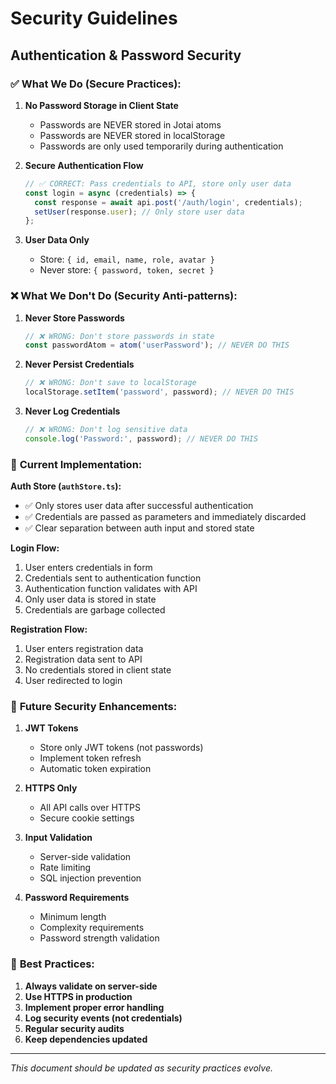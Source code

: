# Security Guidelines

## Authentication & Password Security

### ✅ **What We Do (Secure Practices):**

1. **No Password Storage in Client State**
   - Passwords are NEVER stored in Jotai atoms
   - Passwords are NEVER stored in localStorage
   - Passwords are only used temporarily during authentication

2. **Secure Authentication Flow**
   ```typescript
   // ✅ CORRECT: Pass credentials to API, store only user data
   const login = async (credentials) => {
     const response = await api.post('/auth/login', credentials);
     setUser(response.user); // Only store user data
   };
   ```

3. **User Data Only**
   - Store: `{ id, email, name, role, avatar }`
   - Never store: `{ password, token, secret }`

### ❌ **What We Don't Do (Security Anti-patterns):**

1. **Never Store Passwords**
   ```typescript
   // ❌ WRONG: Don't store passwords in state
   const passwordAtom = atom('userPassword'); // NEVER DO THIS
   ```

2. **Never Persist Credentials**
   ```typescript
   // ❌ WRONG: Don't save to localStorage
   localStorage.setItem('password', password); // NEVER DO THIS
   ```

3. **Never Log Credentials**
   ```typescript
   // ❌ WRONG: Don't log sensitive data
   console.log('Password:', password); // NEVER DO THIS
   ```

### 🔐 **Current Implementation:**

**Auth Store (`authStore.ts`):**
- ✅ Only stores user data after successful authentication
- ✅ Credentials are passed as parameters and immediately discarded
- ✅ Clear separation between auth input and stored state

**Login Flow:**
1. User enters credentials in form
2. Credentials sent to authentication function
3. Authentication function validates with API
4. Only user data is stored in state
5. Credentials are garbage collected

**Registration Flow:**
1. User enters registration data
2. Registration data sent to API
3. No credentials stored in client state
4. User redirected to login

### 🚀 **Future Security Enhancements:**

1. **JWT Tokens**
   - Store only JWT tokens (not passwords)
   - Implement token refresh
   - Automatic token expiration

2. **HTTPS Only**
   - All API calls over HTTPS
   - Secure cookie settings

3. **Input Validation**
   - Server-side validation
   - Rate limiting
   - SQL injection prevention

4. **Password Requirements**
   - Minimum length
   - Complexity requirements
   - Password strength validation

### 📝 **Best Practices:**

1. **Always validate on server-side**
2. **Use HTTPS in production**
3. **Implement proper error handling**
4. **Log security events (not credentials)**
5. **Regular security audits**
6. **Keep dependencies updated**

---

*This document should be updated as security practices evolve.* 
